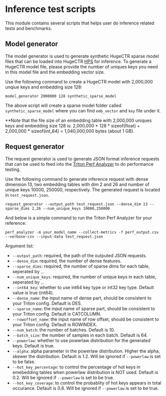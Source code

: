 # Inference test scripts #
This module contains several scripts that helps user do inference related tests and benchmarks. 

## Model generator
The model generator is used to generate synthetic HugeCTR sparse model files that can be loaded into HugeCTR [HPS](https://nvidia-merlin.github.io/HugeCTR/main/hierarchical_parameter_server/index.html) for inference. To generate a HugeCTR model file, please provide the number of uniques keys you need in this model file and the embedding vector size.

Use the following command to create a HugeCTR model with 2,000,000 unqiue keys and embedding size 128:

```shell
model_generator 2000000 128 synthetic_sparse_model
```

The above script will create a sparse model folder called `synthetic_sparse_model` where you can find `emb_vector` and `key` file under it.

**Note that the file size of an embedding table with 2,000,000 uniques keys and embedding size 128 is:
2,000,000 * 128 * sizeof(float) + 2,000,000 * sizeof(int_64) = 1,040,000,000 bytes (about 1 GB).

## Request generator
The request generator is used to generate JSON format inference requests that can be used to feed into the [Triton Perf Analyzer](https://github.com/triton-inference-server/client/blob/main/src/c++/perf_analyzer/README.md) to do performance testing.

Use the following command to generate inference request with dense dimension 13, two embedding tables with dim 2 and 26 and number of unique keys 10000, 250000, respectively. The generated request is located in `test_request.json`.

```shell
request_generator --output_path test_request.json --dense_dim 13 --sparse_dims 2,26 --num_unique_keys 10000,250000 
```

And below is a simple command to run the Triton Perf Analyzer for your reference:

```shell
perf_analyzer -m your_model_name --collect-metrics -f perf_output.csv --verbose-csv --input-data test_request.json
```

Argument list:
* `--output_path`: required, the path of the outputed JSON requests.
* `--dense_dim`: required, the number of dense features.
* `--sparse_dims`: required, the number of sparse dims for each table, seperated by `,`.
* `--num_unique_keys`: required, the number of unique keys in each table, seperated by `,`.
* `--int64_key`: whether to use int64 key type or int32 key type. Default value is true (int64).
* `--dense_name`: the input name of dense part, should be consistent to your Triton config. Default is DES.
* `--sparse_name`: the input name of sparse part, should be consistent to your Triton config. Default is CATCOLUMN.
* `--rowoffset_name`: the input name of row offset, should be consistent to your Triton config. Default is ROWINDEX.
* `--num_batch`: the number of batches. Default is 10.
* `--batch_size`: the number of samples in each batch. Default is 64.
* `--powerlaw`: whether to use powerlaw distribution for the generated keys. Default is true.
* `--alpha`: alpha parameter in the powerlaw distribution. Higher the alpha, skewer the distribution. Default is 1.2. Will be ignored if `--powerlaw` is set to be false.
* `--hot_key_percentage`: to control the percentage of hot keys in emebedding tables when powerlaw distribution is NOT used. Default is 0.2. Will be ignored if `--powerlaw` is set to be true.
* `--hot_key_coverage`: to control the probablity of hot keys appears in total occurance. Default is 0.8. Will be ignored if `--powerlaw` is set to be true.
